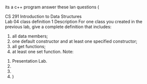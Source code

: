its a c++ program answer these lan questions (





CS 291 Introduction to Data Structures                                                                             
Lab 04 
class definition 1 
Description 
For one class you created in the previous lab, give a complete definition that includes: 
1) all data members; 
2) one default constructor and at least one specified constructor; 
3) all get functions; 
4) at least one set function. 
Note:  
1. Presentation Lab.
2.
3.
4. )

